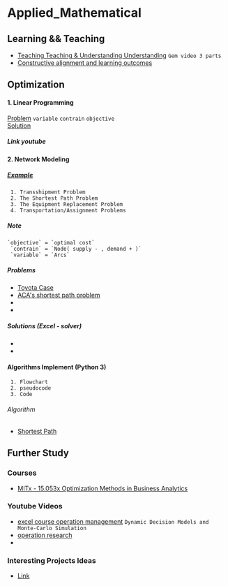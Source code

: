
# Applied_Mathematical

## Learning && Teaching
* [Teaching Teaching & Understanding Understanding](https://www.youtube.com/playlist?list=PLUvh8nBV_eO9ma_DggZiSGLnKb9hBZ5yO) `Gem video 3 parts`
* [Constructive alignment and learning outcomes](https://www.youtube.com/watch?v=Xs4WLm0uC2k)

## Optimization

#### 1. Linear Programming
     
   [Problem](https://docs.google.com/document/d/145ZE2ROviynli4JsHqq36wOsb8CWaniKgRa1vdcHD_I/edit?usp=sharing) `variable` `contrain` `objective` 
   <br>
   [Solution](https://docs.google.com/spreadsheets/d/1u2Hg92uHjqpBwaXoY1vOXOozK8RGEwEJ-0tTrx8xeZA/edit?usp=sharing)
   
##### Link youtube



#### 2. Network Modeling
##### [Example](https://www.youtube.com/watch?v=N_YFny65E44)
     1. Transshipment Problem
     2. The Shortest Path Problem
     3. The Equipment Replacement Problem
     4. Transportation/Assignment Problems
##### Note

    `objective` = `optimal cost`
     `contrain` = `Node( supply - , demand + )`
     `variable` = `Arcs`
    
    
##### Problems

  * [Toyota Case](https://docs.google.com/document/d/1AI09pXvTiA7XTzrWvmRNdHLphLtDGuVsuAt8G78TgFg/edit?usp=sharing)
  * [ACA's shortest path problem]()
  * []()
  * []()
    
##### Solutions (Excel - solver)
  * []()
  * []()
     
#### Algorithms Implement (Python 3)
     1. Flowchart
     2. pseudocode
     3. Code
###### Algorithm
  * [Shortest Path](https://www.youtube.com/watch?v=7Fe12XVKoyQ)


## Further Study 
### Courses
   * [MITx - 15.053x Optimization Methods in Business Analytics](https://openlearninglibrary.mit.edu/courses/course-v1:MITx+15.053x+3T2016/course/)

### Youtube Videos
   * [excel course operation management](https://www.youtube.com/c/DecisionMaking101/playlists) `Dynamic Decision Models and Monte-Carlo Simulation`
   * [operation research](https://www.youtube.com/playlist?list=PL9U1RaeyCt0zmJsIqreoiHw7fju5wnPdE)
   * []()

### Interesting Projects Ideas
  * [Link](http://web.mit.edu/15.053/www/projects.htm)




